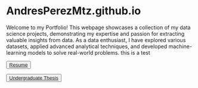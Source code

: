 # AndresPerezMtz.github.io
Welcome to my Portfolio! This webpage showcases a collection of my data science projects, demonstrating my expertise and passion for extracting valuable insights from data. As a data enthusiast, I have explored various datasets, applied advanced analytical techniques, and developed machine-learning models to solve real-world problems.
this is a test




<button id="project-button"><a href="Resume-Andres Perez Martinez.pdf">Resume</a></button>

<button id="project-button"><a href="THE ECONOMICS OF POPULATION GROWTH AND IMMIGRATION ON UNEMPLOYMENT RATE IN CALIFORNIA.pdf">Undergraduate Thesis</a></button>
